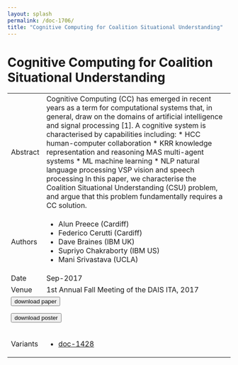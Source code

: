```yaml
---
layout: splash
permalink: /doc-1706/
title: "Cognitive Computing for Coalition Situational Understanding"
---
```


# Cognitive Computing for Coalition Situational Understanding

<table>
    <tbody>
    <tr>
        <td>Abstract</td>
        <td>Cognitive Computing (CC) has emerged in recent years as a term for computational systems that, in general, draw on the domains of artificial intelligence and signal processing [1]. A cognitive system is characterised by capabilities including: * HCC human-computer collaboration * KRR knowledge representation and reasoning MAS multi-agent systems * ML machine learning * NLP natural language processing VSP vision and speech processing In this paper, we characterise the Coalition Situational Understanding (CSU) problem, and argue that this problem fundamentally requires a CC solution.</td>
    </tr>
    <tr>
        <td>Authors</td>
        <td>
            <ul>
                <li>Alun Preece (Cardiff)</li>
                <li>Federico Cerutti (Cardiff)</li>
                <li>Dave Braines (IBM UK)</li>
                <li>Supriyo Chakraborty (IBM US)</li>
                <li>Mani Srivastava (UCLA)</li>
            </ul>
        </td>
    </tr>
    <tr>
        <td>Date</td>
        <td>Sep-2017</td>
    </tr>
    <tr>
        <td>Venue</td>
        <td>1st Annual Fall Meeting of the DAIS ITA, 2017</td>
    </tr>
        <tr>
            <td colspan="2">
                <form method="get" action="https://ibm.box.com/v/doc-1706-paper">
                    <button type="submit">download paper</button>
                </form>
                <form method="get" action="https://ibm.box.com/v/doc-1706-poster">
                    <button type="submit">download poster</button>
                </form>
            </td>
        </tr>
        <tr>
            <td>Variants</td>
            <td>
                <ul>
                    <li><a href="\doc-1428\">doc-1428</a></li>
                </ul>
            </td>
        </tr>
    </tbody>
</table>
